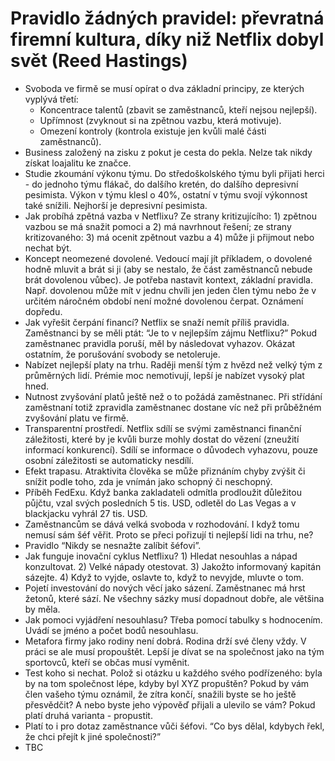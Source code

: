 # Pravidlo žádných pravidel: převratná firemní kultura, díky niž Netflix dobyl svět (Reed Hastings)
* Svoboda ve firmě se musí opírat o dva základní principy, ze kterých vyplývá třetí:
   - Koncentrace talentů (zbavit se zaměstnanců, kteří nejsou nejlepší).
   - Upřímnost (zvyknout si na zpětnou vazbu, která motivuje).
   - Omezení kontroly (kontrola existuje jen kvůli malé části zaměstnanců).
* Business založený na zisku z pokut je cesta do pekla. Nelze tak nikdy získat loajalitu ke značce.
* Studie zkoumání výkonu týmu. Do středoškolského týmu byli přijati herci - do jednoho týmu flákač, do dalšího kretén, do dalšího depresivní pesimista. Výkon v týmu klesl o 40%, ostatní v týmu svojí výkonnost také snížili. Nejhorší je depresivní pesimista.
* Jak probíhá zpětná vazba v Netflixu? Ze strany kritizujícího: 1) zpětnou vazbou se má snažit pomoci a 2) má navrhnout řešení; ze strany kritizovaného: 3) má ocenit zpětnout vazbu a 4) může ji přijmout nebo nechat být.
* Koncept neomezené dovolené. Vedoucí mají jít příkladem, o dovolené hodně mluvit a brát si ji (aby se nestalo, že část zaměstnanců nebude brát dovolenou vůbec). Je potřeba nastavit kontext, základní pravidla. Např. dovolenou může mít v jednu chvíli jen jeden člen týmu nebo že v určitém náročném období není možné dovolenou čerpat. Oznámení dopředu.
* Jak vyřešit čerpání financí? Netflix se snaží nemít příliš pravidla. Zaměstnanci by se měli ptát: “Je to v nejlepším zájmu Netflixu?” Pokud zaměstnanec pravidla poruší, měl by následovat vyhazov. Okázat ostatním, že porušování svobody se netoleruje. 
* Nabízet nejlepší platy na trhu. Raději menší tým z hvězd než velký tým z průměrných lidí. Prémie moc nemotivují, lepší je nabízet vysoký plat hned.
* Nutnost zvyšování platů ještě než o to požádá zaměstnanec. Při střídání zaměstnaní totiž zpravidla zaměstnanec dostane víc než při průběžném zvyšování platu ve firmě.
* Transparentní prostředí. Netflix sdílí se svými zaměstnanci finanční záležitosti, které by je kvůli burze mohly dostat do vězení (zneužití informací konkurencí). Sdílí se informace o důvodech vyhazovu, pouze osobní záležitosti se automaticky nesdílí.
* Efekt trapasu. Atraktivita člověka se může přiznáním chyby zvýšit či snížit podle toho, zda je vnímán jako schopný či neschopný.
* Příběh FedExu. Když banka zakladateli odmítla prodloužit důležitou půjčtu, vzal svých posledních 5 tis. USD, odletěl do Las Vegas a v blackjacku vyhrál 27 tis. USD.
* Zaměstnancům se dává velká svoboda v rozhodování. I když tomu nemusí sám šéf věřit. Proto se přeci pořizují ti nejlepší lidi na trhu, ne?
* Pravidlo “Nikdy se nesnažte zalíbit šéfovi”.
* Jak funguje inovační cyklus Netflixu? 1) Hledat nesouhlas a nápad konzultovat. 2) Velké nápady otestovat. 3) Jakožto informovaný kapitán sázejte. 4) Když to vyjde, oslavte to, když to nevyjde, mluvte o tom.
* Pojetí investování do nových věcí jako sázení. Zaměstnanec má hrst žetonů, které sází. Ne všechny sázky musí dopadnout dobře, ale většina by měla.
* Jak pomoci vyjádření nesouhlasu? Třeba pomocí tabulky s hodnocením. Uvádí se jméno a počet bodů nesouhlasu.
* Metafora firmy jako rodiny není dobrá. Rodina drží své členy vždy. V práci se ale musí propouštět. Lepší je dívat se na společnost jako na tým sportovců, kteří se občas musí vyměnit.
* Test koho si nechat. Polož si otázku u každého svého podřízeného: byla by na tom společnost lépe, kdyby byl XYZ propuštěn? Pokud by vám člen vašeho týmu oznámil, že zítra končí, snažili byste se ho ještě přesvědčit? A nebo byste jeho výpověď přijali a ulevilo se vám? Pokud platí druhá varianta - propustit.
* Platí to i pro dotaz zaměstnance vůči šéfovi. “Co bys dělal, kdybych řekl, že chci přejít k jiné společnosti?”
* TBC 

